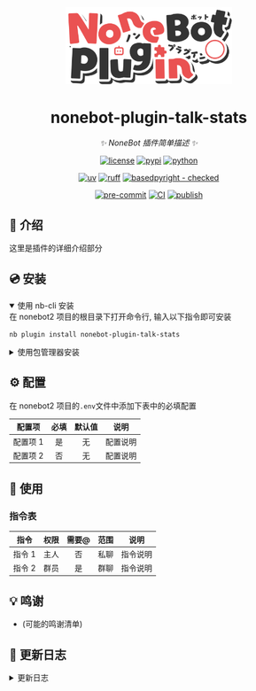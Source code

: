 <div align="center">
  <a href="https://v2.nonebot.dev/store">
    <img src="https://raw.githubusercontent.com/wyf7685/wyf7685/main/assets/NoneBotPlugin.svg" width="300" alt="logo">
  </a>
</div>

<div align="center">

# nonebot-plugin-talk-stats

_✨ NoneBot 插件简单描述 ✨_

[![license](https://img.shields.io/github/license/wyf7685/nonebot-plugin-talk-stats.svg)](./LICENSE)
[![pypi](https://img.shields.io/pypi/v/nonebot-plugin-talk-stats?logo=python&logoColor=edb641)](https://pypi.python.org/pypi/nonebot-plugin-talk-stats)
[![python](https://img.shields.io/badge/python-3.10+-blue?logo=python&logoColor=edb641)](https://www.python.org/)

[![uv](https://img.shields.io/endpoint?url=https://raw.githubusercontent.com/astral-sh/uv/main/assets/badge/v0.json)](https://github.com/astral-sh/uv)
[![ruff](https://img.shields.io/endpoint?url=https://raw.githubusercontent.com/charliermarsh/ruff/main/assets/badge/v2.json)](https://github.com/astral-sh/ruff)
[![basedpyright - checked](https://img.shields.io/badge/basedpyright-checked-42b983)](https://docs.basedpyright.com)

[![pre-commit](https://results.pre-commit.ci/badge/github/wyf7685/nonebot-plugin-talk-stats/master.svg)](https://results.pre-commit.ci/latest/github/wyf7685/nonebot-plugin-talk-stats/master)
[![CI](https://github.com/wyf7685/nonebot-plugin-talk-stats/actions/workflows/ci.yml/badge.svg)](https://github.com/wyf7685/nonebot-plugin-talk-stats/actions/workflows/ci.yml)
[![publish](https://github.com/wyf7685/nonebot-plugin-talk-stats/actions/workflows/pypi-publish.yml/badge.svg)](https://github.com/wyf7685/nonebot-plugin-talk-stats/actions/workflows/pypi-publish.yml)

</div>

## 📖 介绍

这里是插件的详细介绍部分

## 💿 安装

<details open>
<summary>使用 nb-cli 安装</summary>
在 nonebot2 项目的根目录下打开命令行, 输入以下指令即可安装

    nb plugin install nonebot-plugin-talk-stats

</details>

<details>
<summary>使用包管理器安装</summary>
在 nonebot2 项目的插件目录下, 打开命令行, 根据你使用的包管理器, 输入相应的安装命令

<details open>
<summary>uv</summary>

```sh
uv add nonebot-plugin-talk-stats
```

</details>
<details>
<summary>pdm</summary>

```sh
pdm add nonebot-plugin-talk-stats
```

</details>
<details>
<summary>poetry</summary>

```sh
poetry add nonebot-plugin-talk-stats
```

</details>
<details>
<summary>conda</summary>

```sh
conda install nonebot-plugin-talk-stats
```

</details>
<details>
<summary>pip</summary>

```sh
pip install nonebot-plugin-talk-stats
```

</details>

打开 nonebot2 项目根目录下的 `pyproject.toml` 文件, 在 `[tool.nonebot]` 部分追加写入

    plugins = ["nonebot_plugin_talk_stats"]

</details>

## ⚙️ 配置

在 nonebot2 项目的`.env`文件中添加下表中的必填配置

|  配置项  | 必填 | 默认值 |   说明   |
| :------: | :--: | :----: | :------: |
| 配置项 1 |  是  |   无   | 配置说明 |
| 配置项 2 |  否  |   无   | 配置说明 |

## 🎉 使用

### 指令表

|  指令  | 权限 | 需要@ | 范围 |   说明   |
| :----: | :--: | :---: | :--: | :------: |
| 指令 1 | 主人 |  否   | 私聊 | 指令说明 |
| 指令 2 | 群员 |  是   | 群聊 | 指令说明 |

## 💡 鸣谢

- (可能的鸣谢清单)

## 📝 更新日志

<details>
<summary>更新日志</summary>

- 2024.09.14 v0.1.0

  - 插件模板
  - 更新日志

</details>
